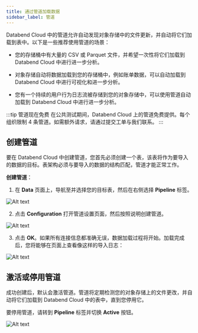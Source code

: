 ```yaml
---
title: 通过管道加载数据
sidebar_label: 管道
---
```


Databend Cloud 中的管道允许自动发现对象存储中的文件更新，并自动将它们加载到表中。以下是一些推荐使用管道的场景：

- 您的存储桶中有大量的 CSV 或 Parquet 文件，并希望一次性将它们加载到 Databend Cloud 中进行进一步分析。

- 对象存储自动将数据加载到您的存储桶中，例如账单数据，可以自动加载到 Databend Cloud 中进行可视化和进一步分析。

- 您有一个持续的用户行为日志流被存储到您的对象存储中，可以使用管道自动加载到 Databend Cloud 中进行进一步分析。

:::tip 管道现在免费
在公共测试期间，Databend Cloud 上的管道免费提供。每个组织限制 4 条管道。如需额外请求，请通过提交工单与我们联系。
:::

## 创建管道

要在 Databend Cloud 中创建管道，您首先必须创建一个表，该表将作为要导入的数据的目标。表架构必须与要导入的数据的结构匹配，管道才能正常工作。

**创建管道**：

1. 在 **Data** 页面上，导航至并选择您的目标表，然后在右侧选择 **Pipeline** 标签。

![Alt text](@site/static/img/documents/loading-data/pipeline-1.png)

2. 点击 **Configuration** 打开管道设置页面，然后按照说明创建管道。

![Alt text](@site/static/img/documents/loading-data/pipeline-2.png)

3. 点击 **OK**。如果所有连接信息都准确无误，数据加载过程将开始。加载完成后，您将能够在页面上查看像这样的导入日志：

![Alt text](@site/static/img/documents/loading-data/pipeline-3.png)

## 激活或停用管道

成功创建后，默认会激活管道。管道将定期检测您的对象存储上的文件更改，并自动将它们加载到 Databend Cloud 中的表中，直到您停用它。

要停用管道，请转到 **Pipeline** 标签并切换 **Active** 按钮。

![Alt text](@site/static/img/documents/loading-data/pipeline-4.png)